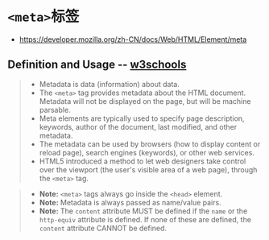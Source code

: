 # `<meta>`标签

- https://developer.mozilla.org/zh-CN/docs/Web/HTML/Element/meta

## Definition and Usage -- [w3schools](https://www.w3schools.com/tags/tag_meta.asp)

> - Metadata is data (information) about data.
> - The `<meta>` tag provides metadata about the HTML document. Metadata will not be displayed on the page, but will be machine parsable.
> - Meta elements are typically used to specify page description, keywords, author of the document, last modified, and other metadata.
> - The metadata can be used by browsers (how to display content or reload page), search engines (keywords), or other web services.
> - HTML5 introduced a method to let web designers take control over the viewport (the user's visible area of a web page), through the `<meta>` tag.

> - **Note:** `<meta>` tags always go inside the `<head>` element.
> - **Note:** Metadata is always passed as name/value pairs.
> - **Note:** The `content` attribute MUST be defined if the `name` or the `http-equiv` attribute is defined. If none of these are defined, the `content` attribute CANNOT be defined.

